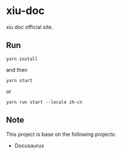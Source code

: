 # xiu-doc
xiu doc official site.


## Run

    yarn install 

and then

    yarn start 

or 

    yarn run start --locale zh-cn

## Note

This project is base on the following projects:

   - Docusaurus


